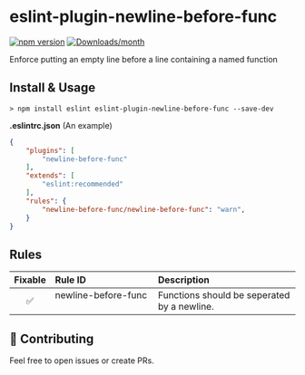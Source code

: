 # eslint-plugin-newline-before-func

[![npm version](https://img.shields.io/npm/v/eslint-plugin-newline-before-func.svg)](https://www.npmjs.com/package/eslint-plugin-newline-before-func)
[![Downloads/month](https://img.shields.io/npm/dm/eslint-plugin-newline-before-func.svg)](http://www.npmtrends.com/eslint-plugin-newline-before-func)

Enforce putting an empty line before a line containing a named function

## Install & Usage

```
> npm install eslint eslint-plugin-newline-before-func --save-dev
```

**.eslintrc.json** (An example)

```json
{
    "plugins": [
        "newline-before-func"
    ],
    "extends": [
        "eslint:recommended"
    ],
    "rules": {
        "newline-before-func/newline-before-func": "warn",
    }
}
```

## Rules
| Fixable  | Rule ID                                | Description                                   |
|:--------:|:---------------------------------------|:----------------------------------------------|
| ✅ | newline-before-func                    | Functions should be seperated by a newline.   |


## :muscle: Contributing

Feel free to open issues or create PRs.
